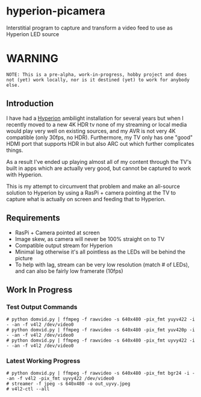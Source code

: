 # hyperion-picamera
Interstitial program to capture and transform a video feed to use as Hyperion LED source

# WARNING

`NOTE: This is a pre-alpha, work-in-progress, hobby project and does not (yet) work locally, nor is it destined (yet) to work for anybody else.`


## Introduction

I have had a [Hyperion](https://github.com/hyperion-project) ambilight installation for several years but when I recently moved to a new 4K HDR tv none of my streaming or local media would play very well on existing sources, and my AVR is not very 4K compatible (only 30fps, no HDR). Furthermore, my TV only has one "good" HDMI port that supports HDR in but also ARC out which further complicates things.

As a result I've ended up playing almost all of my content through the TV's built in apps which are actually very good, but cannot be captured to work with Hyperion.

This is my attempt to circumvent that problem and make an all-source solution to Hyperion by using a RasPi + camera pointing at the TV to capture what is actually on screen and feeding that to Hyperion.


## Requirements

- RasPi + Camera pointed at screen
- Image skew, as camera will never be 100% straight on to TV
- Compatible output stream for Hyperion
- Minimal lag otherwise it's all pointless as the LEDs will be behind the picture
- To help with lag, stream can be very low resolution (match # of LEDs), and can also be fairly low framerate (10fps)


## Work In Progress

### Test Output Commands

```
# python domvid.py | ffmpeg -f rawvideo -s 640x480 -pix_fmt yuyv422 -i - -an -f v4l2 /dev/video0
# python domvid.py | ffmpeg -f rawvideo -s 640x480 -pix_fmt yuv420p -i - -an -f v4l2 /dev/video0
# python domvid.py | ffmpeg -f rawvideo -s 640x480 -pix_fmt uyvy422 -i - -an -f v4l2 /dev/video0
```


### Latest Working Progress

```
# python domvid.py | ffmpeg -f rawvideo -s 640x480 -pix_fmt bgr24 -i - -an -f v4l2 -pix_fmt uyvy422 /dev/video0
# streamer -f jpeg -s 640x480 -o out_uyvy.jpeg
# v4l2-ctl --all
```
